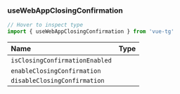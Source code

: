 ### useWebAppClosingConfirmation

```ts twoslash
// Hover to inspect type
import { useWebAppClosingConfirmation } from 'vue-tg'
```

| Name                           | Type                                                                                                               |
| :----------------------------- | :----------------------------------------------------------------------------------------------------------------- |
| `isClosingConfirmationEnabled` | <!--@include: @/generated/WebApp-isClosingConfirmationEnabled.md --> <br/> <Badge type="info" text="⚡️ reactive" /> |
| `enableClosingConfirmation`    | <!--@include: @/generated/WebApp-enableClosingConfirmation.md -->                                                  |
| `disableClosingConfirmation`   | <!--@include: @/generated/WebApp-disableClosingConfirmation.md -->                                                 |
